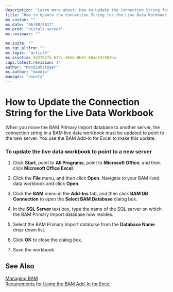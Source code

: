 ```yaml
---
description: "Learn more about: How to Update the Connection String for the Live Data Workbook"
title: "How to Update the Connection String for the Live Data Workbook | Microsoft Docs"
ms.custom: ""
ms.date: "06/08/2017"
ms.prod: "biztalk-server"
ms.reviewer: ""

ms.suite: ""
ms.tgt_pltfrm: ""
ms.topic: "article"
ms.assetid: 9d2702fb-637c-46db-8b62-08ae15f983ba
caps.latest.revision: 14
author: "MandiOhlinger"
ms.author: "mandia"
manager: "anneta"
---
```

# How to Update the Connection String for the Live Data Workbook
When you move the BAM Primary Import database to another server, the connection string in a BAM live data workbook must be updated to point to the new server. You use the BAM Add-in for Excel to make this update.  
  
### To update the live data workbook to point to a new server  
  
1.  Click **Start**, point to **All Programs**, point to **Microsoft Office**, and then click **Microsoft Office Excel**.  
  
2.  Click the **File** menu, and then click **Open**. Navigate to your BAM lived data workbook and click **Open**.  
  
3.  Click the **BAM** menu in the **Add-Ins** tab, and then click **BAM DB Connection** to open the **Select BAM Database** dialog box.  
  
4.  In the **SQL Server** text box, type the name of the SQL server on which the BAM Primary Import database now resides.  
  
5.  Select the BAM Primary Import database from the **Database Name** drop-down list.  
  
6.  Click **OK** to close the dialog box.  
  
7.  Save the workbook.  
  
## See Also  
 [Managing BAM](../core/managing-bam.md)   
 [Requirements for Using the BAM Add-In for Excel](../core/requirements-for-using-the-bam-add-in-for-excel.md)
